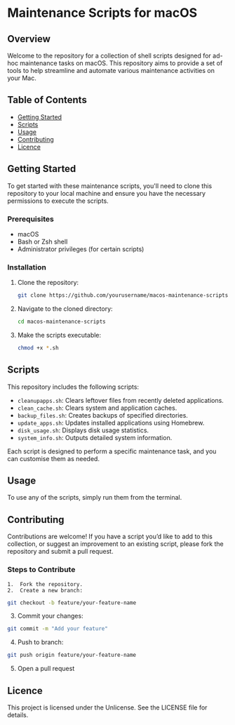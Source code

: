 # Maintenance Scripts for macOS

## Overview

Welcome to the repository for a collection of shell scripts designed for ad-hoc maintenance tasks on macOS. This repository aims to provide a set of tools to help streamline and automate various maintenance activities on your Mac.

## Table of Contents

- [Getting Started](#getting-started)
- [Scripts](#scripts)
- [Usage](#usage)
- [Contributing](#contributing)
- [Licence](#licence)

## Getting Started

To get started with these maintenance scripts, you'll need to clone this repository to your local machine and ensure you have the necessary permissions to execute the scripts. 

### Prerequisites

- macOS
- Bash or Zsh shell
- Administrator privileges (for certain scripts)

### Installation

1. Clone the repository:
    ```bash
    git clone https://github.com/yourusername/macos-maintenance-scripts.git
    ```
2. Navigate to the cloned directory:
    ```bash
    cd macos-maintenance-scripts
    ```
3. Make the scripts executable:
    ```bash
    chmod +x *.sh
    ```

## Scripts

This repository includes the following scripts:

- `cleanupapps.sh`: Clears leftover files from recently deleted applications.
- `clean_cache.sh`: Clears system and application caches.
- `backup_files.sh`: Creates backups of specified directories.
- `update_apps.sh`: Updates installed applications using Homebrew.
- `disk_usage.sh`: Displays disk usage statistics.
- `system_info.sh`: Outputs detailed system information.

Each script is designed to perform a specific maintenance task, and you can customise them as needed.

## Usage

To use any of the scripts, simply run them from the terminal.

## Contributing

Contributions are welcome! If you have a script you’d like to add to this collection, or suggest an improvement to an existing script, please fork the repository and submit a pull request. 

### Steps to Contribute

	1.	Fork the repository.
	2.	Create a new branch:

 ```bash
git checkout -b feature/your-feature-name
```
3. Commit your changes:
```bash
git commit -m "Add your feature"
```
4. Push to branch:
```bash
git push origin feature/your-feature-name
```
5. Open a pull request

## Licence
This project is licensed under the Unlicense. See the LICENSE file for details.
